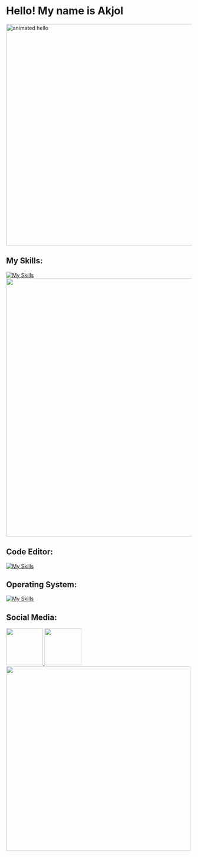 <h1>Hello! My name is Akjol <a src="https://i.pinimg.com/564x/1b/06/c2/1b06c2c3490292229e268c17c3937a2a.jpg"<a/></h1>
<img src="https://github.com/Anmol-Baranwal/Cool-GIFs-For-GitHub/assets/74038190/9be4d344-6782-461a-b5a6-32a07bf7b34e" width="600" alt="animated hello">

## My Skills:
[![My Skills](https://skillicons.dev/icons?i=php,mysql,symfony,git,docker,postman&perline=10)](https://skillicons.dev)
<img src="https://media.giphy.com/media/v1.Y2lkPTc5MGI3NjExd3dkbnFkYmhzNjQ0cTU1aXE3eno5ZWZsZWkwcWZxbWF5NjkxeWZ1NCZlcD12MV9pbnRlcm5hbF9naWZfYnlfaWQmY3Q9Zw/TdoiN7rZuGDJPs2rAS/giphy.gif" width="700">

## Code Editor:
[![My Skills](https://skillicons.dev/icons?i=vscode&perline=10)](https://skillicons.dev)

## Operating System:
[![My Skills](https://skillicons.dev/icons?i=linux,ubuntu&perline=10)](https://skillicons.dev)

## Social Media:
<a href="https://www.discord.com/channels/akjol7437/"> 
  <img src="https://user-images.githubusercontent.com/74038190/235294015-47144047-25ab-417c-af1b-6746820a20ff.gif" width="100">
</a>

<a href="https://www.tiktok.com/@akjol006?_t=8kQAHut3Nnr&_r=1">
  <img src="https://user-images.githubusercontent.com/74038190/235294006-04e22871-2943-4626-9a99-e1d416cbda26.gif" width="100">
</a>


<img src="https://user-images.githubusercontent.com/74038190/212284136-03988914-d899-44b4-b1d9-4eeccf656e44.gif" width="500">
